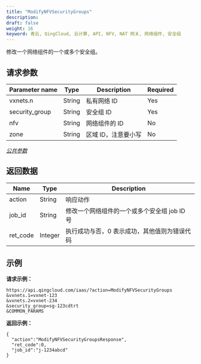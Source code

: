 ```yaml
---
title: "ModifyNFVSecurityGroups"
description: 
draft: false
weight: 16
keyword: 青云, QingCloud, 云计算, API, NFV, NAT 网关, 网络组件, 安全组
---
```




修改一个网络组件的一个或多个安全组。

## 请求参数

| Parameter name | Type | Description | Required |
| --- | --- | --- | --- |
| vxnets.n | String | 私有网络 ID | Yes |
| security_group | String | 安全组 ID | Yes |
| nfv | String | 网络组件的 ID | No |
| zone | String | 区域 ID，注意要小写 | No |

[_公共参数_](../../get_api/parameters/)

## 返回数据

| Name | Type | Description |
| --- | --- | --- |
| action | String | 响应动作 |
| job_id | String | 修改一个网络组件的一个或多个安全组 job ID 号 |
| ret_code | Integer | 执行成功与否，0 表示成功，其他值则为错误代码 |

## 示例

**请求示例：**

```
https://api.qingcloud.com/iaas/?action=ModifyNFVSecurityGroups
&vxnets.1=vxnet-123
&vxnets.2=vxnet-234
&security_group=sg-123cdtrt
&COMMON_PARAMS
```

**返回示例：**

```
{
  "action":"ModifyNFVSecurityGroupsResponse",
  "ret_code":0,
  "job_id":"j-1234abcd"
}
```
